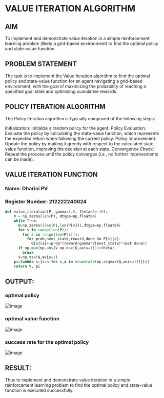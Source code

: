 # VALUE ITERATION ALGORITHM

## AIM
To implement and demonstrate value iteration in a simple reinforcement learning problem (likely a grid-based environment) to find the optimal policy and state-value function.

## PROBLEM STATEMENT
The task is to implement the Value Iteration algorithm to find the optimal policy and state-value function for an agent navigating a grid-based environment, with the goal of maximizing the probability of reaching a specified goal state and optimizing cumulative rewards.

## POLICY ITERATION ALGORITHM

The Policy Iteration algorithm is typically composed of the following steps:

Initialization: Initialize a random policy for the agent.
Policy Evaluation: Evaluate the policy by calculating the state-value function, which represents the expected return when following the current policy.
Policy Improvement: Update the policy by making it greedy with respect to the calculated state-value function, improving the decision at each state.
Convergence Check: Repeat the process until the policy converges (i.e., no further improvements can be made).

## VALUE ITERATION FUNCTION
### Name: Dharini PV
### Register Number: 212222240024
```python
def value_iteration(P, gamma=1.0, theta=1e-10):
    V = np.zeros(len(P), dtype=np.float64)
    while True:
      Q=np.zeros((len(P),len(P[0])),dtype=np.float64)
      for s in range(len(P)):
        for a in range(len(P[s])):
          for prob,next_state,reward,done in P[s][a]:
            Q[s][a]+=prob*(reward+gamma*V[next_state]*(not done))
      if np.max(np.abs(V-np.max(Q,axis=1)))<theta:
        break
      V=np.max(Q,axis=1)
    pi=lambda s:{s:a for s,a in enumerate(np.argmax(Q,axis=1))}[s]
    return V, pi
```
## OUTPUT:
### optimal policy
![image](https://github.com/user-attachments/assets/fe5c6400-95ea-4c5c-a104-6f5a5493ca7d)

### optimal value function
![image](https://github.com/user-attachments/assets/0e1c7d3c-f269-4042-b941-d4b5bf886a96)

### success rate for the optimal policy
![image](https://github.com/user-attachments/assets/c0e9c349-da1f-4fc0-a5a7-97e0605eab5d)

## RESULT:
Thus to implement and demonstrate value iteration in a simple reinforcement learning problem to find the optimal policy and state-value function is executed successfully.

